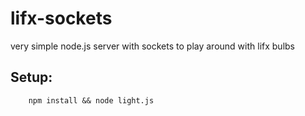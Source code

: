 # lifx-sockets
very simple node.js server with sockets to play around with lifx bulbs

## Setup:
```
    npm install && node light.js
```
